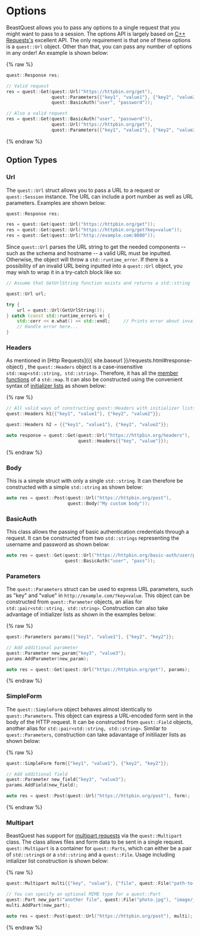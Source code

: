 # Options

BeastQuest allows you to pass any options to a single request that you might
want to pass to a session. The options API is largely based on [C++ Requests's](https://github.com/whoshuu/cpr)
excellent API. The only requirement is that one of these options is a
`quest::Url` object. Other than that, you can pass any number of options in any
order! An example is shown below:

{% raw %}

```c++
quest::Response res;

// Valid request
res = quest::Get(quest::Url("https://httpbin.org/get"),
                 quest::Parameters{{"key1", "value1"}, {"key2", "value2"}},
                 quest::BasicAuth("user", "password"));

// Also a valid request
res = quest::Get(quest::BasicAuth("user", "password")),
                 quest::Url("https://httpbin.org/get"),
                 quest::Parameters{{"key1", "value1"}, {"key2", "value2"}};
```

{% endraw %}

## Option Types

### Url

The `quest::Url` struct allows you to pass a URL to a request or
`quest::Session` instance. The URL can include a port number as well as URL
parameters. Examples are shown below:

```c++
quest::Response res;

res = quest::Get(quest::Url("https://httpbin.org/get"));
res = quest::Get(quest::Url("https://httpbin.org/get?key=value"));
res = quest::Get(quest::Url("http://example.com:8080"));
```

Since `quest::Url` parses the URL string to get the needed components -- such as
the schema and hostname -- a valid URL must be inputted. Otherwise, the object
will throw a `std::runtime_error`. If there is a possibility of an invalid URL
being inputted into a `quest::Url` object, you may wish to wrap it in a
try-catch block like so:

```c++
// Assume that GetUrlString function exists and returns a std::string

quest::Url url;

try {
    url = quest::Url(GetUrlString());
} catch (const std::runtime_error& e) {
    std::cerr << e.what() << std::endl;     // Prints error about invalid URL
    // Handle error here...
}
```

### Headers

As mentioned in [Http Requests]({{ site.baseurl }}/requests.html#response-object)
, the `quest::Headers` object is a case-insensitive `std::map<std::string, std::string>`.
Therefore, it has all the [member functions](http://en.cppreference.com/w/cpp/container/map)
of a `std::map`. It can also be constructed using the convenient syntax of
[initializer lists](http://en.cppreference.com/w/cpp/utility/initializer_list)
as shown below:

{% raw %}

```c++
// All valid ways of constructing quest::Headers with initializer lists
quest::Headers h1{{"key1", "value1"}, {"key2", "value2"}};

quest::Headers h2 = {{"key1", "value1"}, {"key2", "value2"}};

auto response = quest::Get(quest::Url("https://httpbin.org/headers"),
                           quest::Headers{{"key", "value"}});
```

{% endraw %}

### Body

This is a simple struct with only a single `std::string`. It can therefore be
constructed with a simple `std::string` as shown below:

```c++
auto res = quest::Post(quest::Url("https://httpbin.org/post"),
                       quest::Body("My custom body"));
```

### BasicAuth

This class allows the passing of basic authentication credentials through a
request. It can be constructed from two `std::strings` representing the username
and password as shown below:

```c++
auto res = quest::Get(quest::Url("https://httpbin.org/basic-auth/user/pass"),
                      quest::BasicAuth("user", "pass"));
```

### Parameters

The `quest::Parameters` struct can be used to express URL parameters, such as
"key" and "value" in `http://example.com/?key=value`. This object can be
constructed from `quest::Parameter` objects, an alias for `std::pair<std::string, std::string>`.
Construction can also take advantage of initializer lists as shown in the
examples below:

{% raw %}

```c++
quest::Parameters params{{"key1", "value1"}, {"key2", "key2"}};

// Add additional parameter
quest::Parameter new_param{"key3", "value3"};
params.AddParameter(new_param);

auto res = quest::Get(quest::Url("https://httpbin.org/get"), params);
```

{% endraw %}

### SimpleForm

The `quest::SimpleForm` object behaves almost identically to
`quest::Parameters`. This object can express a URL-encoded form sent in the body
of the HTTP request. It can be constructed from `quest::Field` objects, another
alias for `std::pair<std::string, std::string>`. Similar to `quest::Parameters`,
construction can take adavantage of initiliazer lists as shown below:

{% raw %}

```c++
quest::SimpleForm form{{"key1", "value1"}, {"key2", "key2"}};

// Add additional field
quest::Parameter new_field{"key3", "value3"};
params.AddField(new_field);

auto res = quest::Post(quest::Url("https://httpbin.org/post"), form);
```

{% endraw %}

### Multipart

BeastQuest has support for [multipart requests](https://www.w3.org/Protocols/rfc1341/7_2_Multipart.html)
via the `quest::Multipart` class. The class allows files and form data to be
sent in a single request. `quest::Multipart` is a container for `quest::Parts`,
which can either be a pair of `std::string`s or a `std::string` and a
`quest::File`. Usage including intializer list construction is shown below:

{% raw %}

```c++
quest::Multipart multi{{"key", "value"}, {"file", quest::File("path-to-file")}};

// You can specify an optional MIME type for a quest::Part
quest::Part new_part("another file", quest::File("photo.jpg"), "image/jpeg");
multi.AddPart(new_part);

auto res = quest::Post(quest::Url("https://httpbin.org/post"), multi);
```

{% endraw %}